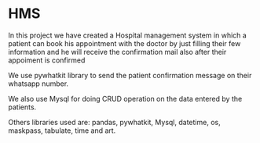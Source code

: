 # HMS
In this project we have created a Hospital management system in which a patient can book his appointment with the doctor by 
just filling their few information and he will receive the confirmation mail also after their appoiment is confirmed

We use pywhatkit library to send the patient confirmation message on their whatsapp number.

We also use Mysql for doing CRUD operation on the data entered by the patients.

Others libraries used are: pandas, pywhatkit, Mysql, datetime, os, maskpass, tabulate, time and art.
